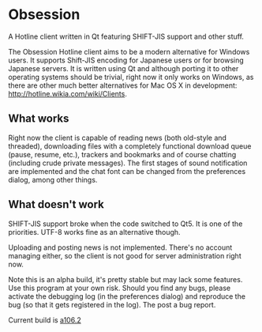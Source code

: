 Obsession
=========

A Hotline client written in Qt featuring SHIFT-JIS support and other stuff.

The Obsession Hotline client aims to be a modern alternative for Windows users. It supports Shift-JIS encoding for Japanese users or for browsing Japanese servers. It is written using Qt and although porting it to other operating systems should be trivial, right now it only works on Windows, as there are other much better alternatives for Mac OS X in development: http://hotline.wikia.com/wiki/Clients.

What works
----------

Right now the client is capable of reading news (both old-style and threaded), downloading files with a completely functional download queue (pause, resume, etc.), trackers and bookmarks and of course chatting (including crude private messages). The first stages of sound notification are implemented and the chat font can be changed from the preferences dialog, among other things.

What doesn't work
-----------------

SHIFT-JIS support broke when the code switched to Qt5. It is one of the priorities. UTF-8 works fine as an alternative though.

Uploading and posting news is not implemented. There's no account managing either, so the client is not good for server administration right now.

Note this is an alpha build, it's pretty stable but may lack some features.
Use this program at your own risk. Should you find any bugs, please activate the debugging log (in the preferences dialog) and reproduce the bug (so that it gets registered in the log). The post a bug report.

Current build is [a106.2](http://www.sumamimasen.com/obsession/ObsessionAlpha.rar)
